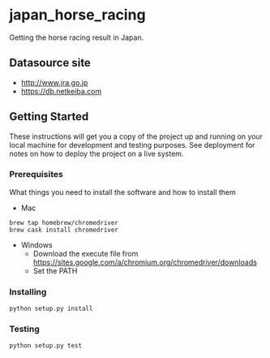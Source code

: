 # japan_horse_racing

Getting the horse racing result in Japan.

## Datasource site

- <http://www.jra.go.jp>
- <https://db.netkeiba.com>

## Getting Started

These instructions will get you a copy of the project up and running on your local machine for development and testing purposes. See deployment for notes on how to deploy the project on a live system.

### Prerequisites

What things you need to install the software and how to install them

- Mac

```lang=shell
brew tap homebrew/chromedriver
brew cask install chromedriver
```

- Windows
  - Download the execute file from <https://sites.google.com/a/chromium.org/chromedriver/downloads>
  - Set the PATH

### Installing

```lang=shell
python setup.py install
```

### Testing

```lang=shell
python setup.py test
```
